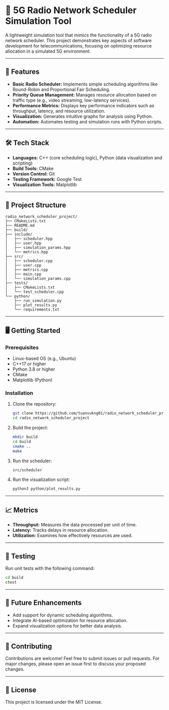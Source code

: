 
# 📡 5G Radio Network Scheduler Simulation Tool

A lightweight simulation tool that mimics the functionality of a 5G radio network scheduler. This project demonstrates key aspects of software development for telecommunications, focusing on optimizing resource allocation in a simulated 5G environment.

---

## 🚀 Features

- **Basic Radio Scheduler:** Implements simple scheduling algorithms like Round-Robin and Proportional Fair Scheduling.
- **Priority Queue Management:** Manages resource allocation based on traffic type (e.g., video streaming, low-latency services).
- **Performance Metrics:** Displays key performance indicators such as throughput, latency, and resource utilization.
- **Visualization:** Generates intuitive graphs for analysis using Python.
- **Automation:** Automates testing and simulation runs with Python scripts.

---

## 🛠️ Tech Stack

- **Languages:** C++ (core scheduling logic), Python (data visualization and scripting)
- **Build Tools:** CMake
- **Version Control:** Git
- **Testing Framework:** Google Test
- **Visualization Tools:** Matplotlib

---

## 📂 Project Structure

```
radio_network_scheduler_project/
├── CMakeLists.txt          
├── README.md               
├── build/                 
├── include/               
│   ├── scheduler.hpp
│   ├── user.hpp
│   ├── simulation_params.hpp
│   └── metrics.hpp
├── src/                   
│   ├── scheduler.cpp
│   ├── user.cpp
│   ├── metrics.cpp
│   ├── main.cpp
│   └── simulation_params.cpp
├── tests/                
│   ├── CMakeLists.txt
│   └── test_scheduler.cpp
└── python/                 
    ├── run_simulation.py
    ├── plot_results.py
    └── requirements.txt
```

---

## 🖥️ Getting Started

### Prerequisites

- Linux-based OS (e.g., Ubuntu)
- C++17 or higher
- Python 3.8 or higher
- CMake
- Matplotlib (Python)

### Installation

1. Clone the repository:
   ```bash
   git clone https://github.com/tuanvukng01/radio_network_scheduler_project.git
   cd radio_network_scheduler_project
   ```

2. Build the project:
   ```bash
   mkdir build
   cd build
   cmake ..
   make
   ```

3. Run the scheduler:
   ```bash
   src/scheduler
   ```

4. Run the visualization script:
   ```bash
   python3 python/plot_results.py
   ```

[//]: # (---)

[//]: # ()
[//]: # (## 📊 Visualization Example)

[//]: # ()
[//]: # (![Visualization Example]&#40;https://via.placeholder.com/800x400.png&#41;)

---

## 📈 Metrics

- **Throughput:** Measures the data processed per unit of time.
- **Latency:** Tracks delays in resource allocation.
- **Utilization:** Examines how effectively resources are used.

---

## 🧪 Testing

Run unit tests with the following command:
```bash
cd build
ctest
```

---

## 📝 Future Enhancements

- Add support for dynamic scheduling algorithms.
- Integrate AI-based optimization for resource allocation.
- Expand visualization options for better data analysis.

---

## 🤝 Contributing

Contributions are welcome! Feel free to submit issues or pull requests. For major changes, please open an issue first to discuss your proposed changes.

---

## 📄 License

This project is licensed under the MIT License.

[//]: # (---)

[//]: # ()
[//]: # (## 👨‍💻 Author)

[//]: # ()
[//]: # (**Your Name**  )

[//]: # ([GitHub]&#40;https://github.com/yourusername&#41; | [LinkedIn]&#40;https://linkedin.com/in/yourusername&#41;)
